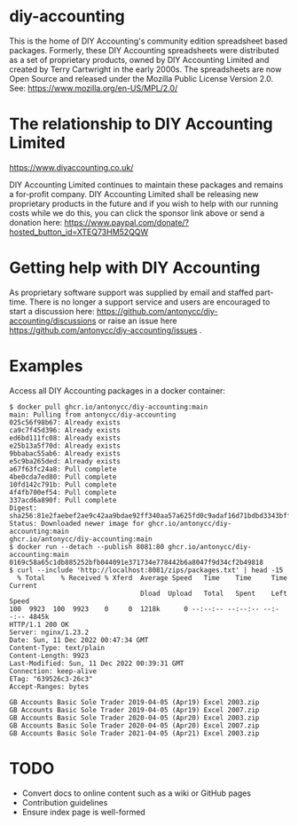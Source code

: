 # diy-accounting

This is the home of DIY Accounting's community edition spreadsheet based packages. Formerly, these DIY Accounting 
spreadsheets were distributed as a set of proprietary products, owned by DIY Accounting Limited and created by 
Terry Cartwright in the early 2000s. The spreadsheets are now Open Source and released under the Mozilla Public 
License Version 2.0. See: https://www.mozilla.org/en-US/MPL/2.0/  

# The relationship to DIY Accounting Limited

https://www.diyaccounting.co.uk/

DIY Accounting Limited continues to maintain these packages and remains a for-profit company. DIY Accounting Limited 
shall be releasing new proprietary products in the future and if you wish to help with our running costs while we do
this, you can click the sponsor link above or send a donation here:
https://www.paypal.com/donate/?hosted_button_id=XTEQ73HM52QQW

# Getting help with DIY Accounting

As proprietary software support was supplied by email and staffed part-time. There is no longer a support service and
users are encouraged to start a discussion here: https://github.com/antonycc/diy-accounting/discussions or raise
an issue here https://github.com/antonycc/diy-accounting/issues .

# Examples

Access all DIY Accounting packages in a docker container:
```shell
$ docker pull ghcr.io/antonycc/diy-accounting:main
main: Pulling from antonycc/diy-accounting
025c56f98b67: Already exists 
ca9c7f45d396: Already exists 
ed6bd111fc08: Already exists 
e25b13a5f70d: Already exists 
9bbabac55ab6: Already exists 
e5c9ba265ded: Already exists 
a67f63fc24a8: Pull complete 
4be0cda7ed80: Pull complete 
10fd142c791b: Pull complete 
4f4fb700ef54: Pull complete 
337acd6a890f: Pull complete 
Digest: sha256:81e2faebef2ae9c42aa9bdae92ff340aa57a625fd0c9adaf16d71bdbd3343bff
Status: Downloaded newer image for ghcr.io/antonycc/diy-accounting:main
ghcr.io/antonycc/diy-accounting:main
$ docker run --detach --publish 8081:80 ghcr.io/antonycc/diy-accounting:main
0169c58a65c1db885252bfb044091e371734e778442b6a8047f9d34cf2b49818
$ curl --include 'http://localhost:8081/zips/packages.txt' | head -15
  % Total    % Received % Xferd  Average Speed   Time    Time     Time  Current
                                 Dload  Upload   Total   Spent    Left  Speed
100  9923  100  9923    0     0  1218k      0 --:--:-- --:--:-- --:--:-- 4845k
HTTP/1.1 200 OK
Server: nginx/1.23.2
Date: Sun, 11 Dec 2022 00:47:34 GMT
Content-Type: text/plain
Content-Length: 9923
Last-Modified: Sun, 11 Dec 2022 00:39:31 GMT
Connection: keep-alive
ETag: "639526c3-26c3"
Accept-Ranges: bytes

GB Accounts Basic Sole Trader 2019-04-05 (Apr19) Excel 2003.zip
GB Accounts Basic Sole Trader 2019-04-05 (Apr19) Excel 2007.zip
GB Accounts Basic Sole Trader 2020-04-05 (Apr20) Excel 2003.zip
GB Accounts Basic Sole Trader 2020-04-05 (Apr20) Excel 2007.zip
GB Accounts Basic Sole Trader 2021-04-05 (Apr21) Excel 2003.zip
```

# TODO

* Convert docs to online content such as a wiki or GitHub pages
* Contribution guidelines
* Ensure index page is well-formed
